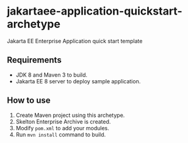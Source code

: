 # jakartaee-application-quickstart-archetype
Jakarta EE Enterprise Application quick start template

## Requirements

* JDK 8 and Maven 3 to build.
* Jakarta EE 8 server to deploy sample application.

## How to use

1. Create Maven project using this archetype.
2. Skelton Enterprise Archive is created.
3. Modify `pom.xml` to add your modules.
4. Run `mvn install` command to build.


